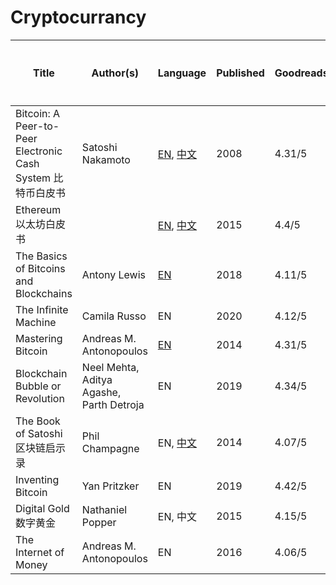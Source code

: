 # Cryptocurrancy
| Title                                 | Author(s)                                     | Language | Published | Goodreads | 豆瓣读书 |
|---------------------------------------|-----------------------------------------------|----------|-----------|-----------|---------|
| Bitcoin: A Peer-to-Peer Electronic Cash System 比特币白皮书                    | Satoshi Nakamoto                       | [EN](https://bitcoin.org/bitcoin.pdf), [中文](https://github.com/xiaolai/bitcoin-whitepaper-chinese-translation) | 2008  | 4.31/5   |         |
| Ethereum 以太坊白皮书                    |                        | [EN](https://ethereum.org/en/whitepaper/), [中文](https://ethereum.org/zh/whitepaper/) | 2015  | 4.4/5   |         |
| The Basics of Bitcoins and Blockchains| Antony Lewis                                 | [EN](https://vk.com/wall-169240848_30245) | 2018      | 4.11/5   |         |
| The Infinite Machine                  | Camila Russo                                  | EN       | 2020      | 4.12/5    |         |
| Mastering Bitcoin                     | Andreas M. Antonopoulos                       | [EN](https://github.com/bitcoinbook/bitcoinbook) | 2014  | 4.31/5   |         |
| Blockchain Bubble or Revolution       | Neel Mehta, Aditya Agashe, Parth Detroja      | EN       | 2019      | 4.34/5    |         |
| The Book of Satoshi 区块链启示录       | Phil Champagne                                | EN, [中文](https://memoof.me/read/543/epub#epubcfi(/6/2[titlepage]!/4/1:0)) | 2014 | 4.07/5   | 7.6     |
| Inventing Bitcoin                     | Yan Pritzker                                  | EN       | 2019      | 4.42/5    |         |
| Digital Gold 数字黄金                  | Nathaniel Popper                              | EN, 中文 | 2015      | 4.15/5    | 7.9     |
| The Internet of Money                 | Andreas M. Antonopoulos                       | EN       | 2016      | 4.06/5    |         |

